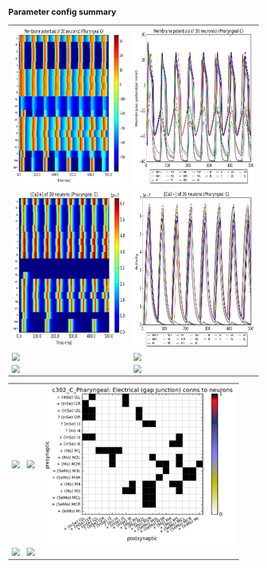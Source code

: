 ### Parameter config summary 
<table>

<tr>
  <td><a href="neurons_C_Pharyngeal.png"/><img alt=" " src="neurons_C_Pharyngeal.png" height="320"/></a></td>
  <td><a href="traces_neuron_Pharyngeal_C.png"/><img alt=" " src="traces_neuron_Pharyngeal_C.png" height="320"/></a></td>
</tr>

<tr>
  <td><a href="neuron_activity_C_Pharyngeal.png"/><img alt=" " src="neuron_activity_C_Pharyngeal.png" height="320"/></a></td>
  <td><a href="traces_neuron_activity_Pharyngeal_C.png"/><img alt=" " src="traces_neuron_activity_Pharyngeal_C.png" height="320"/></a></td>
</tr>

<tr>
  <td><a href="muscles_C_Pharyngeal.png"/><img alt=" " src="muscles_C_Pharyngeal.png" height="320"/></a></td>
  <td><a href="traces_muscles_Pharyngeal_C.png"/><img alt=" " src="traces_muscles_Pharyngeal_C.png" height="320"/></a></td>
</tr>

<tr>
  <td><a href="muscle_activity_C_Pharyngeal.png"/><img alt=" " src="muscle_activity_C_Pharyngeal.png" height="320"/></a></td>
  <td><a href="traces_muscles_activity_Pharyngeal_C.png"/><img alt=" " src="traces_muscles_activity_Pharyngeal_C.png" height="320"/></a></td>
</tr>
</table>
<table>

<tr><td><a href="c302_C_Pharyngeal_exc_to_neurons.png"/><img alt=" " src="c302_C_Pharyngeal_exc_to_neurons.png" height="320"/></a></td>

  <td><a href="c302_C_Pharyngeal_inh_to_neurons.png"/><img alt=" " src="c302_C_Pharyngeal_inh_to_neurons.png" height="320"/></a></td>

  <td><a href="c302_C_Pharyngeal_elec_to_neurons.png"/><img alt=" " src="c302_C_Pharyngeal_elec_to_neurons.png" height="320"/></a></td></tr>

<tr><td><a href="c302_C_Pharyngeal_exc_to_muscles.png"/><img alt=" " src="c302_C_Pharyngeal_exc_to_muscles.png" height="320"/></a></td>

  <td><a href="c302_C_Pharyngeal_inh_to_muscles.png"/><img alt=" " src="c302_C_Pharyngeal_inh_to_muscles.png" height="320"/></a></td></tr>
</table>
